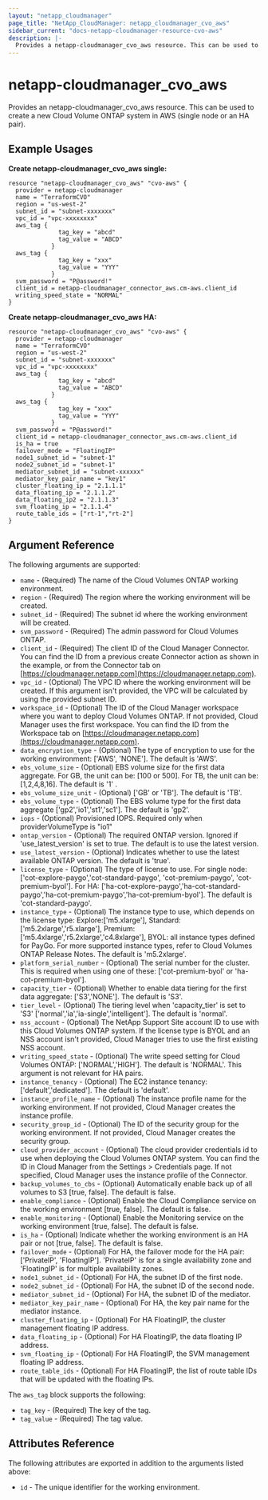 ```yaml
---
layout: "netapp_cloudmanager"
page_title: "NetApp_CloudManager: netapp_cloudmanager_cvo_aws"
sidebar_current: "docs-netapp-cloudmanager-resource-cvo-aws"
description: |-
  Provides a netapp-cloudmanager_cvo_aws resource. This can be used to create a new Cloud Volume ONTAP system in AWS (single node or an HA pair).
---
```


# netapp-cloudmanager_cvo_aws

Provides an netapp-cloudmanager_cvo_aws resource. This can be used to create a new Cloud Volume ONTAP system in AWS (single node or an HA pair).

## Example Usages

**Create netapp-cloudmanager_cvo_aws single:**

```
resource "netapp-cloudmanager_cvo_aws" "cvo-aws" {
  provider = netapp-cloudmanager
  name = "TerraformCVO"
  region = "us-west-2"
  subnet_id = "subnet-xxxxxxx"
  vpc_id = "vpc-xxxxxxxx"
  aws_tag {
              tag_key = "abcd"
              tag_value = "ABCD"
            }
  aws_tag {
              tag_key = "xxx"
              tag_value = "YYY"
            }
  svm_password = "P@assword!"
  client_id = netapp-cloudmanager_connector_aws.cm-aws.client_id
  writing_speed_state = "NORMAL"
}
```


**Create netapp-cloudmanager_cvo_aws HA:**

```
resource "netapp-cloudmanager_cvo_aws" "cvo-aws" {
  provider = netapp-cloudmanager
  name = "TerraformCVO"
  region = "us-west-2"
  subnet_id = "subnet-xxxxxxx"
  vpc_id = "vpc-xxxxxxxx"
  aws_tag {
              tag_key = "abcd"
              tag_value = "ABCD"
            }
  aws_tag {
              tag_key = "xxx"
              tag_value = "YYY"
            }
  svm_password = "P@assword!"
  client_id = netapp-cloudmanager_connector_aws.cm-aws.client_id
  is_ha = true
  failover_mode = "FloatingIP"
  node1_subnet_id = "subnet-1"
  node2_subnet_id = "subnet-1"
  mediator_subnet_id = "subnet-xxxxxx"
  mediator_key_pair_name = "key1"
  cluster_floating_ip = "2.1.1.1"
  data_floating_ip = "2.1.1.2"
  data_floating_ip2 = "2.1.1.3"
  svm_floating_ip = "2.1.1.4"
  route_table_ids = ["rt-1","rt-2"]
}
```




## Argument Reference

The following arguments are supported:

* `name` - (Required) The name of the Cloud Volumes ONTAP working environment.
* `region` - (Required) The region where the working environment will be created.
* `subnet_id` - (Required) The subnet id where the working environment will be created.
* `svm_password` - (Required) The admin password for Cloud Volumes ONTAP.
* `client_id` - (Required) The client ID of the Cloud Manager Connector. You can find the ID from a previous create Connector action as shown in the example, or from the Connector tab on [https://cloudmanager.netapp.com](https://cloudmanager.netapp.com).
* `vpc_id` - (Optional) The VPC ID where the working environment will be created. If this argument isn't provided, the VPC will be calculated by using the provided subnet ID.
* `workspace_id` - (Optional) The ID of the Cloud Manager workspace where you want to deploy Cloud Volumes ONTAP. If not provided, Cloud Manager uses the first workspace. You can find the ID from the Workspace tab on [https://cloudmanager.netapp.com](https://cloudmanager.netapp.com).
* `data_encryption_type` - (Optional) The type of encryption to use for the working environment: ['AWS', 'NONE']. The default is 'AWS'.
* `ebs_volume_size` - (Optional) EBS volume size for the first data aggregate. For GB, the unit can be: [100 or 500]. For TB, the unit can be: [1,2,4,8,16]. The default is '1' .
* `ebs_volume_size_unit` - (Optional) ['GB' or 'TB']. The default is 'TB'.
* `ebs_volume_type` - (Optional) The EBS volume type for the first data aggregate ['gp2','io1','st1','sc1']. The default is 'gp2'.
* `iops` - (Optional) Provisioned IOPS. Required only when providerVolumeType is "io1"
* `ontap_version` - (Optional) The required ONTAP version. Ignored if 'use_latest_version' is set to true. The default is to use the latest version.
* `use_latest_version` - (Optional) Indicates whether to use the latest available ONTAP version. The default is 'true'.
* `license_type` - (Optional) The type of license to use. For single node: ['cot-explore-paygo','cot-standard-paygo', 'cot-premium-paygo', 'cot-premium-byol']. For HA: ['ha-cot-explore-paygo','ha-cot-standard-paygo','ha-cot-premium-paygo','ha-cot-premium-byol']. The default is 'cot-standard-paygo'.
* `instance_type` - (Optional) The instance type to use, which depends on the license type: Explore:['m5.xlarge'], Standard:['m5.2xlarge','r5.xlarge'], Premium:['m5.4xlarge','r5.2xlarge','c4.8xlarge'], BYOL: all instance types defined for PayGo. For more supported instance types, refer to Cloud Volumes ONTAP Release Notes. The default is 'm5.2xlarge'.
* `platform_serial_number` - (Optional) The serial number for the cluster. This is required when using one of these: ['cot-premium-byol' or 'ha-cot-premium-byol'].
* `capacity_tier` - (Optional) Whether to enable data tiering for the first data aggregate: ['S3','NONE']. The default is 'S3'.
* `tier_level` - (Optional) The tiering level when 'capacity_tier' is set to 'S3' ['normal','ia','ia-single','intelligent']. The default is 'normal'.
* `nss_account` - (Optional) The NetApp Support Site account ID to use with this Cloud Volumes ONTAP system. If the license type is BYOL and an NSS account isn't provided, Cloud Manager tries to use the first existing NSS account.
* `writing_speed_state` - (Optional) The write speed setting for Cloud Volumes ONTAP: ['NORMAL','HIGH']. The default is 'NORMAL'. This argument is not relevant for HA pairs.
* `instance_tenancy` - (Optional) The EC2 instance tenancy: ['default','dedicated']. The default is 'default'.
* `instance_profile_name` - (Optional) The instance profile name for the working environment. If not provided, Cloud Manager creates the instance profile.
* `security_group_id` - (Optional) The ID of the security group for the working environment. If not provided, Cloud Manager creates the security group.
* `cloud_provider_account` - (Optional) The cloud provider credentials id to use when deploying the Cloud Volumes ONTAP system. You can find the ID in Cloud Manager from the Settings > Credentials page. If not specified, Cloud Manager uses the instance profile of the Connector.
* `backup_volumes_to_cbs` - (Optional) Automatically enable back up of all volumes to S3 [true, false]. The default is false.
* `enable_compliance` - (Optional) Enable the Cloud Compliance service on the working environment [true, false]. The default is false.
* `enable_monitoring` - (Optional) Enable the Monitoring service on the working environment [true, false]. The default is false.
* `is_ha` - (Optional) Indicate whether the working environment is an HA pair or not [true, false]. The default is false.
* `failover_mode` - (Optional) For HA, the failover mode for the HA pair: ['PrivateIP', 'FloatingIP']. 'PrivateIP' is for a single availability zone and 'FloatingIP' is for multiple availability zones.
* `node1_subnet_id` - (Optional) For HA, the subnet ID of the first node.
* `node2_subnet_id` - (Optional) For HA, the subnet ID of the second node.
* `mediator_subnet_id` - (Optional) For HA, the subnet ID of the mediator.
* `mediator_key_pair_name` - (Optional) For HA, the key pair name for the mediator instance.
* `cluster_floating_ip` - (Optional) For HA FloatingIP, the cluster management floating IP address.
* `data_floating_ip` - (Optional) For HA FloatingIP, the data floating IP address.
* `svm_floating_ip` - (Optional) For HA FloatingIP, the SVM management floating IP address.
* `route_table_ids` - (Optional) For HA FloatingIP, the list of route table IDs that will be updated with the floating IPs.

The `aws_tag` block supports the following:
* `tag_key` - (Required) The key of the tag.
* `tag_value` - (Required) The tag value.

## Attributes Reference

The following attributes are exported in addition to the arguments listed above:

* `id` - The unique identifier for the working environment.

